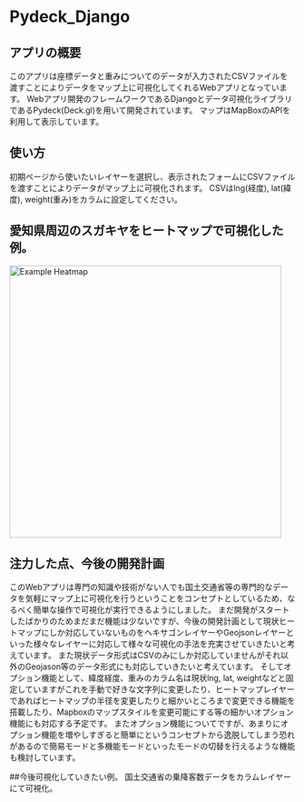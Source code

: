 # Pydeck_Django

## アプリの概要
このアプリは座標データと重みについてのデータが入力されたCSVファイルを渡すことによりデータをマップ上に可視化してくれるWebアプリとなっています。
Webアプリ開発のフレームワークであるDjangoとデータ可視化ライブラリであるPydeck(Deck.gl)を用いて開発されています。
マップはMapBoxのAPIを利用して表示しています。

## 使い方
初期ページから使いたいレイヤーを選択し、表示されたフォームにCSVファイルを渡すことによりデータがマップ上に可視化されます。
CSVはlng(経度), lat(緯度), weight(重み)をカラムに設定してください。

## 愛知県周辺のスガキヤをヒートマップで可視化した例。
<img width="479" alt="Example Heatmap" src="https://user-images.githubusercontent.com/78014718/193494377-86df0543-9511-49ad-8fab-360e9c90d091.png">

## 注力した点、今後の開発計画
このWebアプリは専門の知識や技術がない人でも国土交通省等の専門的なデータを気軽にマップ上に可視化を行うということをコンセプトとしているため、なるべく簡単な操作で可視化が実行できるようにしました。
まだ開発がスタートしたばかりのためまだまだ機能は少ないですが、今後の開発計画として現状ヒートマップにしか対応していないものをヘキサゴンレイヤーやGeojsonレイヤーといった様々なレイヤーに対応して様々な可視化の手法を充実させていきたいと考えています。
また現状データ形式はCSVのみにしか対応していませんがそれ以外のGeojason等のデータ形式にも対応していきたいと考えています。
そしてオプション機能として、緯度経度、重みのカラム名は現状lng, lat, weightなどと固定していますがこれを手動で好きな文字列に変更したり、ヒートマップレイヤーであればヒートマップの半径を変更したりと細かいところまで変更できる機能を搭載したり、Mapboxのマップスタイルを変更可能にする等の細かいオプション機能にも対応する予定です。
またオプション機能についてですが、あまりにオプション機能を増やしすぎると簡単にというコンセプトから逸脱してしまう恐れがあるので簡易モードと多機能モードといったモードの切替を行えるような機能も検討しています。

##今後可視化していきたい例。
国土交通省の乗降客数データをカラムレイヤーにて可視化。

